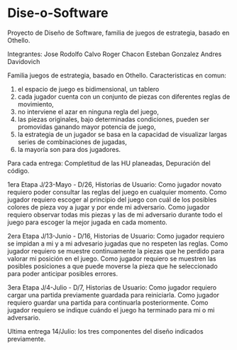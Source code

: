 # Dise-o-Software
Proyecto de Diseño de Software, familia de juegos de estrategia, basado en Othello.

Integrantes:
Jose Rodolfo Calvo
Roger Chacon
Esteban Gonzalez
Andres Davidovich


Familia juegos de estrategia, basado en Othello.
Caracteristicas en comun:
1. el espacio de juego es bidimensional, un tablero
2. cada jugador cuenta con un conjunto de piezas con diferentes reglas de movimiento,
3. no interviene el azar en ninguna regla del juego,
4. las piezas originales, bajo determinadas condiciones, pueden ser promovidas ganando mayor
potencia de juego,
5. la estrategia de un jugador se basa en la capacidad de visualizar largas series de combinaciones
de jugadas,
6. la mayoría son para dos jugadores.

Para cada entrega: Completitud de las HU planeadas, Depuración del código.

1era Etapa J/23-Mayo - D/26, Historias de Usuario:
Como jugador novato requiero poder consultar las reglas del juego en cualquier
momento.
Como jugador requiero escoger al principio del juego con cuál de los posibles colores de
pieza voy a jugar y por ende mi adversario.
Como jugador requiero observar todas mis piezas y las de mi adversario durante todo el 
juego para escoger la mejor jugada en cada momento.

2era Etapa J/13-Junio - D/16, Historias de Usuario:
Como jugador requiero se impidan a mi y a mi advesario jugadas que no respeten las 
reglas.
Como jugador requiero se muestre continuamente la piezas que he perdido para valorar 
mi posición en el juego.
Como jugador requiero se muestren las posibles posiciones a que puede moverse la pieza 
que he seleccionado para poder anticipar posibles errores.

3era Etapa J/4-Julio - D/7, Historias de Usuario:
Como jugador requiero cargar una partida previamente guardada para reiniciarla.
Como jugador requiero guardar una partida para continuarla posteriormente.
Como jugador requiero se indique cuándo el juego ha terminado para mi o mi adversario.

Ultima entrega 14/Julio: los tres componentes del diseño indicados previamente.
